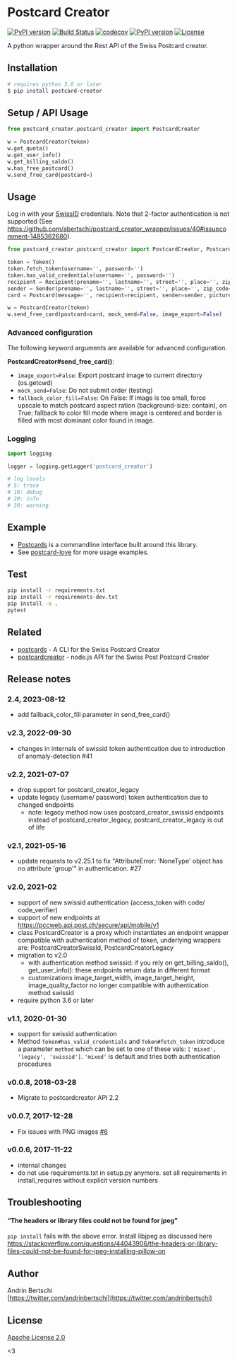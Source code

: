 # Postcard Creator 

[![PyPI version](https://img.shields.io/pypi/v/postcard_creator.svg)](https://badge.fury.io/py/postcard_creator) [![Build Status](https://travis-ci.org/abertschi/postcard_creator_wrapper.svg?branch=master)](https://travis-ci.org/abertschi/postcard_creator_wrapper) [![codecov](https://codecov.io/gh/abertschi/postcard_creator_wrapper/branch/master/graph/badge.svg)](https://codecov.io/gh/abertschi/postcard_creator_wrapper) [![PyPI version](https://img.shields.io/pypi/pyversions/postcard_creator.svg)](https://pypi.python.org/pypi/postcard_creator) [![License](https://img.shields.io/badge/License-Apache%202.0-green.svg)](https://opensource.org/licenses/Apache-2.0)

A python wrapper around the Rest API of the Swiss Postcard creator.

## Installation
```sh
# requires python 3.6 or later
$ pip install postcard-creator
```

## Setup / API Usage

```python
from postcard_creator.postcard_creator import PostcardCreator

w = PostcardCreator(token)
w.get_quota()
w.get_user_info()
w.get_billing_saldo()
w.has_free_postcard()
w.send_free_card(postcard=)
```

## Usage
Log in with your [SwissID](https://www.swissid.ch/) credentials. Note that 2-factor authentication is not supported (See https://github.com/abertschi/postcard_creator_wrapper/issues/40#issuecomment-1485362680).

```python
from postcard_creator.postcard_creator import PostcardCreator, Postcard, Token, Recipient, Sender

token = Token()
token.fetch_token(username='', password='')
token.has_valid_credentials(username='', password='')
recipient = Recipient(prename='', lastname='', street='', place='', zip_code=0000)
sender = Sender(prename='', lastname='', street='', place='', zip_code=0000)
card = Postcard(message='', recipient=recipient, sender=sender, picture_stream=open('./my-photo.jpg', 'rb'))

w = PostcardCreator(token)
w.send_free_card(postcard=card, mock_send=False, image_export=False)
```

### Advanced configuration
The following keyword arguments are available for advanced configuration.

**PostcardCreator#send_free_card()**:
- `image_export=False`: Export postcard image to current directory (os.getcwd)
- `mock_send=False`: Do not submit order (testing)
- `fallback_color_fill=False`: On False: If image is too small, force upscale to
   match postcard aspect ration (background-size: contain), on True: fallback to
   color fill mode where image is centered and border is filled with most
   dominant color found in image.

### Logging
```python
import logging

logger = logging.getLogger('postcard_creator')

# log levels
# 5: trace
# 10: debug
# 20: info
# 30: warning
```

## Example
- [Postcards](https://github.com/abertschi/postcards) is a commandline interface built around this library.
- See [postcard-love](https://github.com/abertschi/postcard-love) for more usage examples.

## Test
```sh
pip install -r requirements.txt
pip install -r requirements-dev.txt
pip install -e .
pytest
```

## Related
- [postcards](https://github.com/abertschi/postcards) - A CLI for the Swiss Postcard Creator
- [postcardcreator](https://github.com/gido/postcardcreator) - node.js API for the Swiss Post Postcard Creator

## Release notes
### 2.4, 2023-08-12
- add fallback_color_fill parameter in send_free_card() 
### v2.3, 2022-09-30
- changes in internals of swissid token authentication due to introduction of anomaly-detection #41

### v2.2, 2021-07-07
- drop support for postcard_creator_legacy
- update legacy (username/ password) token authentication due to changed endpoints
  - note: legacy method now uses postcard_creator_swissid endpoints instead of postcard_creator_legacy, postcard_creator_legacy is out of life
  
### v2.1, 2021-05-16
- update requests to v2.25.1 to fix "AttributeError: 'NoneType' object has no attribute 'group'" in authentication. #27

### v2.0, 2021-02
- support of new swissid authentication (access_token with code/ code_verifier)
- support of new endpoints at https://pccweb.api.post.ch/secure/api/mobile/v1
- class PostcardCreator is a proxy which instantiates an endpoint wrapper compatible with authentication method of token, underlying wrappers are: PostcardCreatorSwissId, PostcardCreatorLegacy 
- migration to v2.0
  + with authentication method swissid: if you rely on get_billing_saldo(), get_user_info(): these endpoints return data in different format
  + customizations image_target_width, image_target_height, image_quality_factor no longer compatible with authentication method swissid
- require python 3.6 or later

### v1.1, 2020-01-30
- support for swissid authentication
- Method `Token#has_valid_credentials` and `Token#fetch_token` introduce a parameter `method` 
  which can be set to one of these vals: `['mixed', 'legacy', 'swissid']`. `'mixed'` is default and tries both
  authentication procedures 

### v0.0.8, 2018-03-28
- Migrate to postcardcreator API 2.2

### v0.0.7, 2017-12-28
- Fix issues with PNG images [#6](https://github.com/abertschi/postcard_creator_wrapper/pull/6)

### v0.0.6, 2017-11-22
- internal changes
- do not use requirements.txt in setup.py anymore. set all requirements in 
install_requires without explicit version numbers

## Troubleshooting

#### “The headers or library files could not be found for jpeg”
`pip install` fails with the above error. Install libjpeg as discussed here
https://stackoverflow.com/questions/44043906/the-headers-or-library-files-could-not-be-found-for-jpeg-installing-pillow-on


## Author

Andrin Bertschi  
[https://twitter.com/andrinbertschi](https://twitter.com/andrinbertschi)

## License

[Apache License 2.0](LICENSE.md)

<3

